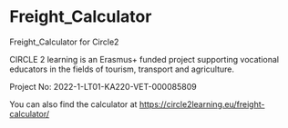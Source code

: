 # Freight_Calculator
Freight_Calculator for Circle2

CIRCLE 2 learning is an Erasmus+ funded project supporting vocational educators in the fields of tourism, transport and agriculture.

Project No: 2022-1-LT01-KA220-VET-000085809

You can also find the calculator at https://circle2learning.eu/freight-calculator/
